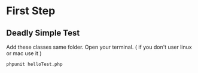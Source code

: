First Step 
=====================

## Deadly Simple Test
Add these classes same folder. Open your terminal. ( if you don't user linux or mac use it ) 


```bash
phpunit helloTest.php
```
